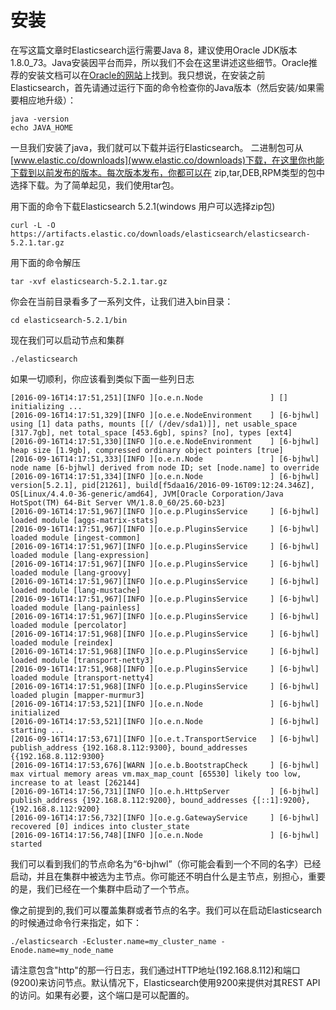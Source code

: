# 安装
在写这篇文章时Elasticsearch运行需要Java 8，建议使用Oracle JDK版本1.8.0_73。Java安装因平台而异，所以我们不会在这里讲述这些细节。Oracle推荐的安装文档可以在[Oracle的网站](http://docs.oracle.com/javase/8/docs/technotes/guides/install/install_overview.html)上找到。我只想说，在安装之前Elasticsearch，首先请通过运行下面的命令检查你的Java版本（然后安装/如果需要相应地升级）：

```shell
java -version
echo JAVA_HOME
```
一旦我们安装了java，我们就可以下载并运行Elasticsearch。 二进制包可从[www.elastic.co/downloads](www.elastic.co/downloads)下载，在这里你也能下载到以前发布的版本。每次版本发布，你都可以在 zip,tar,DEB,RPM类型的包中选择下载。为了简单起见，我们使用tar包。

用下面的命令下载Elasticsearch 5.2.1(windows 用户可以选择zip包)
```shell
curl -L -O https://artifacts.elastic.co/downloads/elasticsearch/elasticsearch-5.2.1.tar.gz
```
用下面的命令解压
```shell
tar -xvf elasticsearch-5.2.1.tar.gz
```
你会在当前目录看多了一系列文件，让我们进入bin目录：
```shell
cd elasticsearch-5.2.1/bin
```
现在我们可以启动节点和集群
```shell
./elasticsearch
```
如果一切顺利，你应该看到类似下面一些列日志
```shell
[2016-09-16T14:17:51,251][INFO ][o.e.n.Node               ] [] initializing ...
[2016-09-16T14:17:51,329][INFO ][o.e.e.NodeEnvironment    ] [6-bjhwl] using [1] data paths, mounts [[/ (/dev/sda1)]], net usable_space [317.7gb], net total_space [453.6gb], spins? [no], types [ext4]
[2016-09-16T14:17:51,330][INFO ][o.e.e.NodeEnvironment    ] [6-bjhwl] heap size [1.9gb], compressed ordinary object pointers [true]
[2016-09-16T14:17:51,333][INFO ][o.e.n.Node               ] [6-bjhwl] node name [6-bjhwl] derived from node ID; set [node.name] to override
[2016-09-16T14:17:51,334][INFO ][o.e.n.Node               ] [6-bjhwl] version[5.2.1], pid[21261], build[f5daa16/2016-09-16T09:12:24.346Z], OS[Linux/4.4.0-36-generic/amd64], JVM[Oracle Corporation/Java HotSpot(TM) 64-Bit Server VM/1.8.0_60/25.60-b23]
[2016-09-16T14:17:51,967][INFO ][o.e.p.PluginsService     ] [6-bjhwl] loaded module [aggs-matrix-stats]
[2016-09-16T14:17:51,967][INFO ][o.e.p.PluginsService     ] [6-bjhwl] loaded module [ingest-common]
[2016-09-16T14:17:51,967][INFO ][o.e.p.PluginsService     ] [6-bjhwl] loaded module [lang-expression]
[2016-09-16T14:17:51,967][INFO ][o.e.p.PluginsService     ] [6-bjhwl] loaded module [lang-groovy]
[2016-09-16T14:17:51,967][INFO ][o.e.p.PluginsService     ] [6-bjhwl] loaded module [lang-mustache]
[2016-09-16T14:17:51,967][INFO ][o.e.p.PluginsService     ] [6-bjhwl] loaded module [lang-painless]
[2016-09-16T14:17:51,967][INFO ][o.e.p.PluginsService     ] [6-bjhwl] loaded module [percolator]
[2016-09-16T14:17:51,968][INFO ][o.e.p.PluginsService     ] [6-bjhwl] loaded module [reindex]
[2016-09-16T14:17:51,968][INFO ][o.e.p.PluginsService     ] [6-bjhwl] loaded module [transport-netty3]
[2016-09-16T14:17:51,968][INFO ][o.e.p.PluginsService     ] [6-bjhwl] loaded module [transport-netty4]
[2016-09-16T14:17:51,968][INFO ][o.e.p.PluginsService     ] [6-bjhwl] loaded plugin [mapper-murmur3]
[2016-09-16T14:17:53,521][INFO ][o.e.n.Node               ] [6-bjhwl] initialized
[2016-09-16T14:17:53,521][INFO ][o.e.n.Node               ] [6-bjhwl] starting ...
[2016-09-16T14:17:53,671][INFO ][o.e.t.TransportService   ] [6-bjhwl] publish_address {192.168.8.112:9300}, bound_addresses {{192.168.8.112:9300}
[2016-09-16T14:17:53,676][WARN ][o.e.b.BootstrapCheck     ] [6-bjhwl] max virtual memory areas vm.max_map_count [65530] likely too low, increase to at least [262144]
[2016-09-16T14:17:56,731][INFO ][o.e.h.HttpServer         ] [6-bjhwl] publish_address {192.168.8.112:9200}, bound_addresses {[::1]:9200}, {192.168.8.112:9200}
[2016-09-16T14:17:56,732][INFO ][o.e.g.GatewayService     ] [6-bjhwl] recovered [0] indices into cluster_state
[2016-09-16T14:17:56,748][INFO ][o.e.n.Node               ] [6-bjhwl] started
```
我们可以看到我们的节点命名为“6-bjhwl”（你可能会看到一个不同的名字）已经启动，并且在集群中被选为主节点。你可能还不明白什么是主节点，别担心，重要的是，我们已经在一个集群中启动了一个节点。


像之前提到的,我们可以覆盖集群或者节点的名字。我们可以在启动Elasticsearch的时候通过命令行来指定，如下：
```shell
./elasticsearch -Ecluster.name=my_cluster_name -Enode.name=my_node_name
```
请注意包含"http"的那一行日志，我们通过HTTP地址(192.168.8.112)和端口(9200)来访问节点。默认情况下，Elasticsearch使用9200来提供对其REST API的访问。如果有必要，这个端口是可以配置的。



